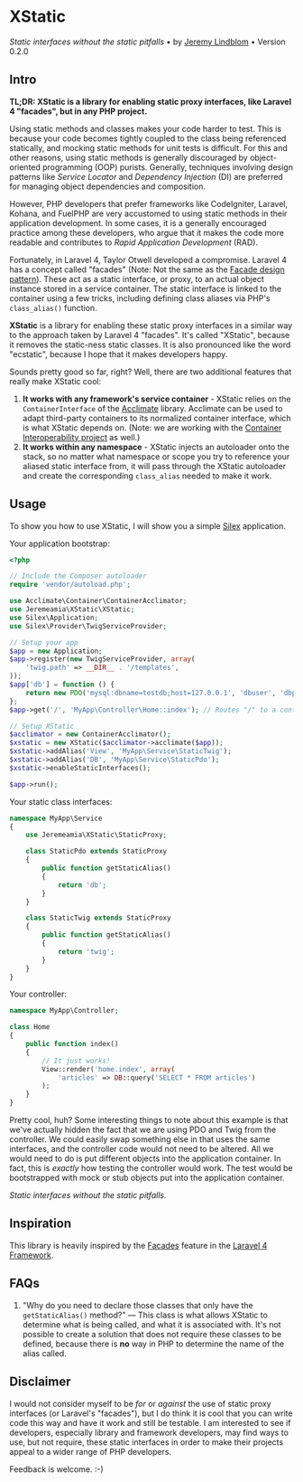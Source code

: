 # XStatic

*Static interfaces without the static pitfalls* • by [Jeremy Lindblom](https://twitter.com/jeremeamia) • Version 0.2.0

## Intro

**TL;DR: XStatic is a library for enabling static proxy interfaces, like Laravel 4 "facades", but in any PHP project.**

Using static methods and classes makes your code harder to test. This is because your code becomes tightly coupled to
the class being referenced statically, and mocking static methods for unit tests is difficult. For this and other
reasons, using static methods is generally discouraged by object-oriented programming (OOP) purists. Generally,
techniques involving design patterns like *Service Locator* and *Dependency Injection* (DI) are preferred for managing
object dependencies and composition.

However, PHP developers that prefer frameworks like CodeIgniter, Laravel, Kohana, and FuelPHP are very accustomed to
using static methods in their application development. In some cases, it is a generally encouraged practice among these developers, who argue that it makes the code more readable and contributes to *Rapid Application Development* (RAD).

Fortunately, in Laravel 4, Taylor Otwell developed a compromise. Laravel 4 has a concept called "facades" (Note: Not the same as the [Facade design pattern](http://en.wikipedia.org/wiki/Facade_pattern)). These act as a static interface, or proxy, to an actual object instance stored in a service container. The static interface is linked to the container using a few tricks, including defining class aliases via PHP's `class_alias()` function.

**XStatic** is a library for enabling these static proxy interfaces in a similar way to the approach taken by
Laravel 4 "facades". It's called "XStatic", because it removes the static-ness static classes. It is also pronounced like the word "ecstatic", because I hope that it makes developers happy.

Sounds pretty good so far, right? Well, there are two additional features that really make XStatic cool:

1. **It works with any framework's service container** - XStatic relies on the `ContainerInterface` of the
   [Acclimate](https://github.com/jeremeamia/acclimate-container) library. Acclimate can be used to adapt third-party
   containers to its normalized container interface, which is what XStatic depends on. (Note: we are working with the
   [Container Interoperability project](https://github.com/container-interop/container-interop) as well.)
2. **It works within any namespace** - XStatic injects an autoloader onto the stack, so no matter what namespace or
   scope you try to reference your aliased static interface from, it will pass through the XStatic autoloader and create
   the corresponding `class_alias` needed to make it work.

## Usage

To show you how to use XStatic, I will show you a simple [Silex](http://silex.sensiolabs.org/) application.

Your application bootstrap:

```php
<?php

// Include the Composer autoloader
require 'vendor/autoload.php';

use Acclimate\Container\ContainerAcclimator;
use Jeremeamia\XStatic\XStatic;
use Silex\Application;
use Silex\Provider\TwigServiceProvider;

// Setup your app
$app = new Application;
$app->register(new TwigServiceProvider, array(
    'twig.path' => __DIR__ . '/templates',
));
$app['db'] = function () {
    return new PDO('mysql:dbname=testdb;host=127.0.0.1', 'dbuser', 'dbpass');
};
$app->get('/', 'MyApp\Controller\Home::index'); // Routes "/" to a controller object

// Setup XStatic
$acclimator = new ContainerAcclimator();
$xstatic = new XStatic($acclimator->acclimate($app));
$xstatic->addAlias('View', 'MyApp\Service\StaticTwig');
$xstatic->addAlias('DB', 'MyApp\Service\StaticPdo');
$xstatic->enableStaticInterfaces();

$app->run();
```

Your static class interfaces:

```php
namespace MyApp\Service
{
    use Jeremeamia\XStatic\StaticProxy;

    class StaticPdo extends StaticProxy
    {
        public function getStaticAlias()
        {
            return 'db';
        }
    }

    class StaticTwig extends StaticProxy
    {
        public function getStaticAlias()
        {
            return 'twig';
        }
    }
}
```

Your controller:

```php
namespace MyApp\Controller;

class Home
{
    public function index()
    {
        // It just works!
        View::render('home.index', array(
            'articles' => DB::query('SELECT * FROM articles')
        );
    }
}
```

Pretty cool, huh? Some interesting things to note about this example is that we've actually hidden the fact that we are
using PDO and Twig from the controller. We could easily swap something else in that uses the same interfaces, and the
controller code would not need to be altered. All we would need to do is put different objects into the application
container. In fact, this is *exactly* how testing the controller would work. The test would be bootstrapped with mock or
stub objects put into the application container.

*Static interfaces without the static pitfalls.*

## Inspiration

This library is heavily inspired by the [Facades](http://laravel.com/docs/facades) feature in the
[Laravel 4 Framework](http://laravel.com/).

## FAQs

1. "Why do you need to declare those classes that only have the `getStaticAlias()` method?" — This class is what allows XStatic to determine what is being called, and what it is associated with. It's not possible to create a solution that does not require these classes to be defined, because there is **no** way in PHP to determine the name of the alias called.

## Disclaimer

I would not consider myself to be *for* or *against* the use of static proxy interfaces (or Laravel's "facades"), but I do think it is cool that you can write code this way and have it work and still be testable. I am interested to see if developers, especially library and framework developers, may find ways to use, but not require, these static interfaces in order to make their projects appeal to a wider range of PHP developers.

Feedback is welcome. :-)
